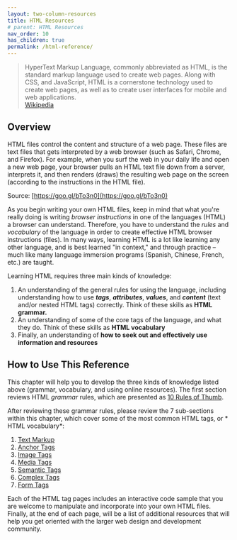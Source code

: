 ```yaml
---
layout: two-column-resources
title: HTML Resources
# parent: HTML Resources
nav_order: 10
has_children: true
permalink: /html-reference/
---
```


> HyperText Markup Language, commonly abbreviated as HTML, is the standard markup language used to create web pages. Along with CSS, and JavaScript, HTML is a cornerstone technology used to create web pages, as well as to create user interfaces for mobile and web applications. <br> [Wikipedia](https://en.wikipedia.org/wiki/HTML)

## Overview
HTML files control the content and structure of a web page. These files are text files that gets interpreted by a web browser (such as Safari, Chrome, and Firefox). For example, when you surf the web in your daily life and open a new web page, your browser pulls an HTML text file down from a server, interprets it, and then renders (draws) the resulting web page on the screen (according to the instructions in the HTML file).

Source: [https://goo.gl/bTo3n0](https://goo.gl/bTo3n0)

As you begin writing your own HTML files, keep in mind that what you're really doing is writing *browser instructions* in one of the languages (HTML) a browser can understand. Therefore, you have to understand the *rules* and *vocabulary* of the language in order to create effective HTML browser instructions (files). In many ways, learning HTML is a lot like learning any other language, and is best learned "in context," and through practice – much like many language immersion programs (Spanish, Chinese, French, etc.) are taught.

Learning HTML requires three main kinds of knowledge:
1. An understanding of the general rules for using the language, including understanding how to use ***tags***, ***attributes***, ***values***, and ***content*** (text and/or nested HTML tags) correctly. Think of these skills as **HTML grammar.**
2. An understanding of some of the core tags of the language, and what they do. Think of these skills as **HTML vocabulary**
3. Finally, an understanding of **how to seek out and effectively use information and resources**

## How to Use This Reference
This chapter will help you to develop the three kinds of knowledge listed above (grammar, vocabulary, and using online resources). The first section reviews HTML *grammar* rules, which are presented as [10 Rules of Thumb](rules_of_thumb.html).

After reviewing these grammar rules, please review the 7 sub-sections within this chapter, which cover some of the most common HTML tags, or * HTML vocabulary*:
1. [Text Markup](text_tags.html)
2. [Anchor Tags](linking.html)
3. [Image Tags](image_tags.html)
4. [Media Tags](media_tags.html)
5. [Semantic Tags](semantic_tags.html)
6. [Complex Tags](complex_tags.html)
7. [Form Tags](form_tags.html)

Each of the HTML tag pages includes an interactive code sample that you are welcome to manipulate and incorporate into your own HTML files. Finally, at the end of each page, will be a list of additional resources that will help you get oriented with the larger web design and development community.
